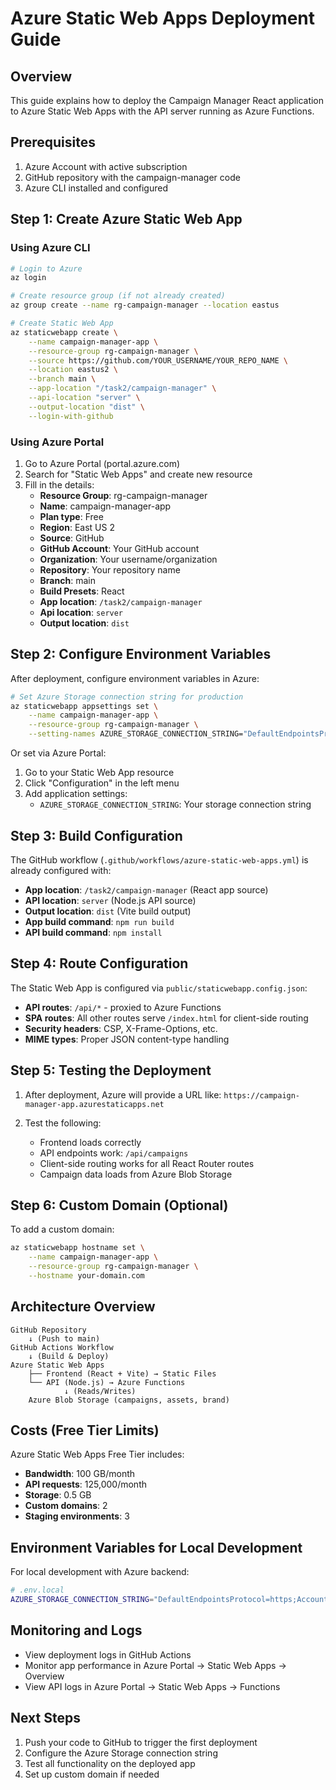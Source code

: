 # Azure Static Web Apps Deployment Guide

## Overview

This guide explains how to deploy the Campaign Manager React application to Azure Static Web Apps with the API server running as Azure Functions.

## Prerequisites

1. Azure Account with active subscription
2. GitHub repository with the campaign-manager code
3. Azure CLI installed and configured

## Step 1: Create Azure Static Web App

### Using Azure CLI

```bash
# Login to Azure
az login

# Create resource group (if not already created)
az group create --name rg-campaign-manager --location eastus

# Create Static Web App
az staticwebapp create \
    --name campaign-manager-app \
    --resource-group rg-campaign-manager \
    --source https://github.com/YOUR_USERNAME/YOUR_REPO_NAME \
    --location eastus2 \
    --branch main \
    --app-location "/task2/campaign-manager" \
    --api-location "server" \
    --output-location "dist" \
    --login-with-github
```

### Using Azure Portal

1. Go to Azure Portal (portal.azure.com)
2. Search for "Static Web Apps" and create new resource
3. Fill in the details:
   - **Resource Group**: rg-campaign-manager
   - **Name**: campaign-manager-app
   - **Plan type**: Free
   - **Region**: East US 2
   - **Source**: GitHub
   - **GitHub Account**: Your GitHub account
   - **Organization**: Your username/organization
   - **Repository**: Your repository name
   - **Branch**: main
   - **Build Presets**: React
   - **App location**: `/task2/campaign-manager`
   - **Api location**: `server`
   - **Output location**: `dist`

## Step 2: Configure Environment Variables

After deployment, configure environment variables in Azure:

```bash
# Set Azure Storage connection string for production
az staticwebapp appsettings set \
    --name campaign-manager-app \
    --resource-group rg-campaign-manager \
    --setting-names AZURE_STORAGE_CONNECTION_STRING="DefaultEndpointsProtocol=https;AccountName=campaignmanagerstorage;AccountKey=YOUR_ACCOUNT_KEY;EndpointSuffix=core.windows.net"
```

Or set via Azure Portal:
1. Go to your Static Web App resource
2. Click "Configuration" in the left menu
3. Add application settings:
   - `AZURE_STORAGE_CONNECTION_STRING`: Your storage connection string

## Step 3: Build Configuration

The GitHub workflow (`.github/workflows/azure-static-web-apps.yml`) is already configured with:

- **App location**: `/task2/campaign-manager` (React app source)
- **API location**: `server` (Node.js API source)  
- **Output location**: `dist` (Vite build output)
- **App build command**: `npm run build`
- **API build command**: `npm install`

## Step 4: Route Configuration

The Static Web App is configured via `public/staticwebapp.config.json`:

- **API routes**: `/api/*` - proxied to Azure Functions
- **SPA routes**: All other routes serve `/index.html` for client-side routing
- **Security headers**: CSP, X-Frame-Options, etc.
- **MIME types**: Proper JSON content-type handling

## Step 5: Testing the Deployment

1. After deployment, Azure will provide a URL like: `https://campaign-manager-app.azurestaticapps.net`

2. Test the following:
   - Frontend loads correctly
   - API endpoints work: `/api/campaigns`
   - Client-side routing works for all React Router routes
   - Campaign data loads from Azure Blob Storage

## Step 6: Custom Domain (Optional)

To add a custom domain:

```bash
az staticwebapp hostname set \
    --name campaign-manager-app \
    --resource-group rg-campaign-manager \
    --hostname your-domain.com
```

## Architecture Overview

```
GitHub Repository
    ↓ (Push to main)
GitHub Actions Workflow
    ↓ (Build & Deploy)
Azure Static Web Apps
    ├── Frontend (React + Vite) → Static Files
    └── API (Node.js) → Azure Functions
            ↓ (Reads/Writes)
    Azure Blob Storage (campaigns, assets, brand)
```

## Costs (Free Tier Limits)

Azure Static Web Apps Free Tier includes:
- **Bandwidth**: 100 GB/month
- **API requests**: 125,000/month  
- **Storage**: 0.5 GB
- **Custom domains**: 2
- **Staging environments**: 3

## Environment Variables for Local Development

For local development with Azure backend:

```bash
# .env.local
AZURE_STORAGE_CONNECTION_STRING="DefaultEndpointsProtocol=https;AccountName=campaignmanagerstorage;AccountKey=YOUR_KEY;EndpointSuffix=core.windows.net"
```

## Monitoring and Logs

- View deployment logs in GitHub Actions
- Monitor app performance in Azure Portal → Static Web Apps → Overview
- View API logs in Azure Portal → Static Web Apps → Functions

## Next Steps

1. Push your code to GitHub to trigger the first deployment
2. Configure the Azure Storage connection string
3. Test all functionality on the deployed app
4. Set up custom domain if needed